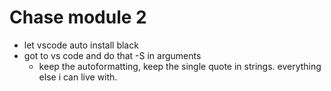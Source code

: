 # Chase module 2
* let vscode auto install black
* got to vs code and do that -S in arguments
  * keep the autoformatting, keep the single quote in strings. everything else i can live with.
